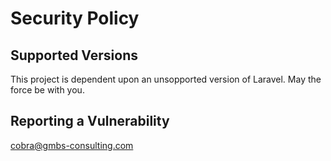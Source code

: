 # Security Policy

## Supported Versions

This project is dependent upon an unsopported version of Laravel. May the force be with you.

## Reporting a Vulnerability

cobra@gmbs-consulting.com
